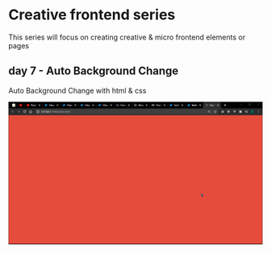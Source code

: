 # Creative frontend series

This series will focus on creating creative & micro frontend elements or pages

## day 7 - Auto Background Change

Auto Background Change with html & css

![Test Image 3](/preview.gif)
